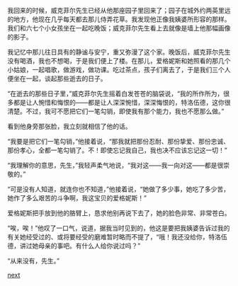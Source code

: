 
我回来的时候，威克菲尔先生已经从他那座园子里回来了；园子在城外约两英里远的地方，他现在几乎每天都去那儿侍弄花草。我发现他正像我姨婆所形容的那样。我们和六七个小女孩坐在一起吃晚饭；威克菲尔先生看上去就像是墙上他那幅画像的影子。

我记忆中那儿往日具有的静谧与安宁，重又弥漫了这个家。晚饭后，威克菲尔先生没有喝酒，我也不想喝，于是我们便上了楼。在那儿，爱格妮斯和她照看的那几个小姑娘，一起唱歌，做游戏，做功课。吃过茶点，孩子们离去了，于是我们三个人便坐在一起，谈起那些逝去的日子。

“在逝去的那些日子里，”威克菲尔先生摇着白发苍苍的脑袋说，“我的所作所为，很多都是让人惋惜和悔恨的——都是让人深深惋惜，深深悔恨的，特洛伍德，这你很清楚。不过，我可不愿把它们一笔勾销，即使我有那个能力，我也不愿那么做。”

看到他身旁那张脸，我立刻就相信了他的话。

“我要是把它们一笔勾销，”他接着说，“那我就把那份忍耐、那份挚爱、那份忠诚、那份孝心，全都一笔勾销了。不！即使忘记我自己，我也决不应该忘记这一切！”

“我理解你的意思，先生，”我轻声柔气地说，“我对这——我一向对这——都是很崇敬的。”

“可是没有人知道，就连你也不知道，”他接着说，“她做了多少事，她吃了多少苦，她作了多么艰苦的斗争啊，我这宝贝的爱格妮斯！”

爱格妮斯把手放到他的胳臂上，恳求他别再说下去了，她的脸色非常、非常苍白。

“唉，唉！”他叹了一口气，说道，据我当时见到的，他这是要把我姨婆告诉过我的有关她经受过的、或将要经受的磨难暂时略而不提了，“哦！我还没给你，特洛伍德，讲过她母亲的事吧。有什么人给你说过吗？”

“从来没有，先生。”

[next](page745)